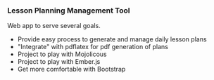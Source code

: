 ### Lesson Planning Management Tool


Web app to serve several goals.
- Provide easy process to generate and manage daily lesson plans
- "Integrate" with pdflatex for pdf generation of plans
- Project to play with Mojolicous
- Project to play with Ember.js
- Get more comfortable with Bootstrap
